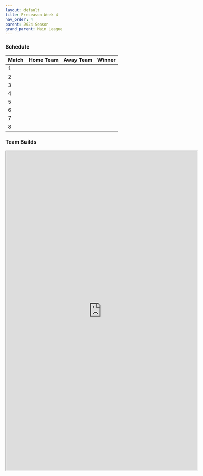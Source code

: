 ```yaml
---
layout: default
title: Preseason Week 4
nav_order: 4
parent: 2024 Season
grand_parent: Main League
---
```

### Schedule

| Match | Home Team            | Away Team      | Winner          |
|:------|:---------------------|:---------------|:----------------|
| 1     |                |                |           |
| 2     |              |                |         |
| 3     |               |                |          |
| 4     |                 |                |  |
| 5     |               |                |          |
| 6     |               |                |             |
| 7     |  |                |           |
| 8     |                  |                |             |

### Team Builds 

<iframe width=600 height=1000 scrolling="yes" src="https://docs.google.com/document/d/e/2PACX-1vT4IXzfrJqpdn8YiQG9lmmEAuB_O-tZQnzrThnO8-4Fsl5xutsWlzRD1DUzG6dFgx8E9gegJWi6VCFD/pub?embedded=true"></iframe>
